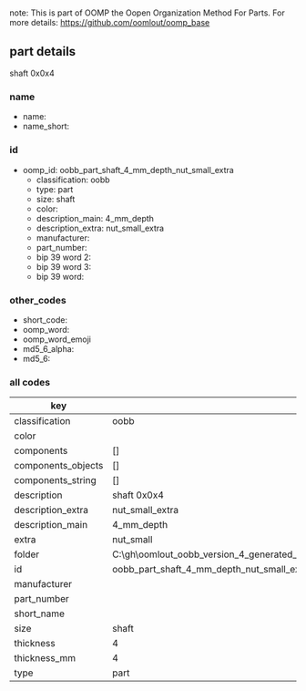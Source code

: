 #   

note: This is part of OOMP the Oopen Organization Method For Parts. For more details: https://github.com/oomlout/oomp_base

##  part details



shaft 0x0x4

### name
* name: 
* name_short: 
### id
* oomp_id: oobb_part_shaft_4_mm_depth_nut_small_extra
  * classification: oobb
  * type: part
  * size: shaft
  * color: 
  * description_main: 4_mm_depth
  * description_extra: nut_small_extra
  * manufacturer: 
  * part_number: 
  * bip 39 word 2: 
  * bip 39 word 3: 
  * bip 39 word: 

### other_codes
* short_code: 
* oomp_word: 
* oomp_word_emoji 
* md5_6_alpha: 
* md5_6: 









### all codes 
| key | value |  
| --- | --- |  
| classification | oobb |  
| color |  |  
| components | [] |  
| components_objects | [] |  
| components_string | [] |  
| description | shaft 0x0x4 |  
| description_extra | nut_small_extra |  
| description_main | 4_mm_depth |  
| extra | nut_small |  
| folder | C:\gh\oomlout_oobb_version_4_generated_parts\things\oobb_part_shaft_4_mm_depth_nut_small_extra |  
| id | oobb_part_shaft_4_mm_depth_nut_small_extra |  
| manufacturer |  |  
| part_number |  |  
| short_name |  |  
| size | shaft |  
| thickness | 4 |  
| thickness_mm | 4 |  
| type | part |  
